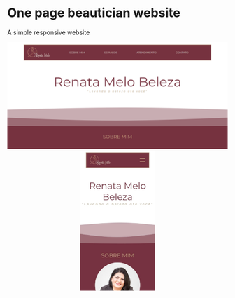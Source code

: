 <h1>One page beautician website</h1> 

<p>A simple responsive website<p/>
<p align="center">
  <img src="/img/print-1.png" width="650"/>
  <img src="/img/print-2.jpeg" width="170"/>
</p>
